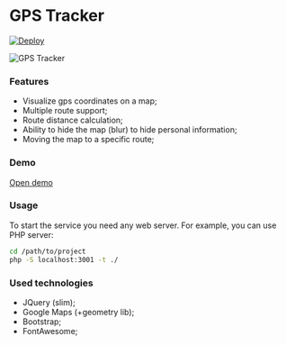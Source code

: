 # GPS Tracker

[![Deploy](https://www.herokucdn.com/deploy/button.png)](https://heroku.com/deploy)

![GPS Tracker](https://gps-route.herokuapp.com/assets/images/logo.png "GPS Tracker")

### Features

- Visualize gps coordinates on a map;
- Multiple route support;
- Route distance calculation;
- Ability to hide the map (blur) to hide personal information;
- Moving the map to a specific route;

### Demo

[Open demo](https://gps-route.herokuapp.com "Open demo")

### Usage

To start the service you need any web server. For example, you can use PHP server:

```bash
cd /path/to/project
php -S localhost:3001 -t ./
```

### Used technologies

- JQuery (slim);
- Google Maps (+geometry lib);
- Bootstrap;
- FontAwesome;
